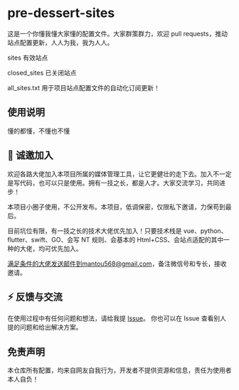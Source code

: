 # pre-dessert-sites

这是一个你懂我懂大家懂的配置文件。大家群策群力，欢迎 pull requests，推动站点配置更新，人人为我，我为人人。

sites 有效站点

closed_sites 已关闭站点

all_sites.txt 用于项目站点配置文件的自动化订阅更新！

## 使用说明

懂的都懂，不懂也不懂

## 🎉 诚邀加入

欢迎各路大佬加入本项目所属的媒体管理工具，让它更健壮的走下去。加入不一定是写代码，也可以只是使用。拥有一技之长，都是人才。大家交流学习，共同进步！

本项目小圈子使用，不公开发布。本项目，低调保密，仅限私下邀请，力保苟到最后。

目前坑位有限，有一技之长的技术大佬优先加入！只要技术栈是 vue、python、flutter、swift、GO、会写 NT 规则、会基本的 Html+CSS、会站点适配的其中一种的大佬，均可优先加入。

满足条件的大佬发送邮件到mantou568@gmail.com，备注微信号和专长，接收邀请。

## ⚡ 反馈与交流

在使用过程中有任何问题和想法，请给我提 [Issue](https://github.com/mantou568/pre-dessert-sites/issues)。
你也可以在 Issue 查看别人提的问题和给出解决方案。

## 免责声明

本仓库所有配置，均来自网友自我行为，开发者不提供资源和信息，责任为使用者本人自负！
